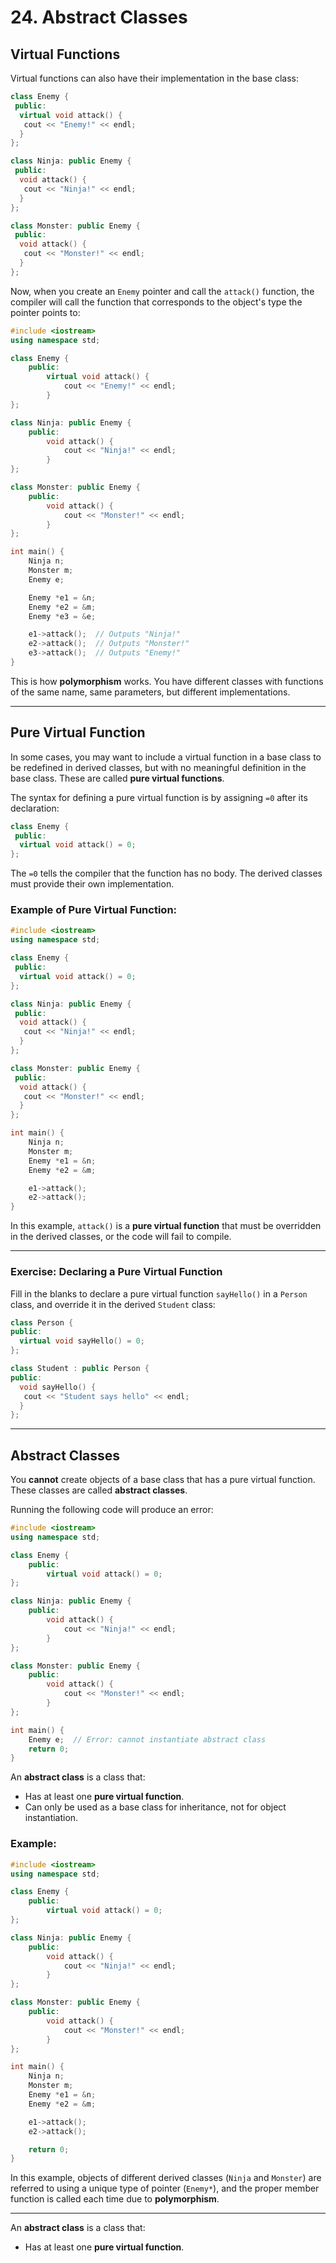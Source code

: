 # 24. Abstract Classes

## Virtual Functions
Virtual functions can also have their implementation in the base class:

```cpp
class Enemy {
 public:
  virtual void attack() {
   cout << "Enemy!" << endl;
  }
};

class Ninja: public Enemy {
 public:
  void attack() {
   cout << "Ninja!" << endl;
  }
};

class Monster: public Enemy {
 public:
  void attack() {
   cout << "Monster!" << endl;
  }
};
```

Now, when you create an `Enemy` pointer and call the `attack()` function, the compiler will call the function that corresponds to the object's type the pointer points to:

```cpp
#include <iostream>
using namespace std;

class Enemy {
    public:
        virtual void attack() {
            cout << "Enemy!" << endl;
        }
};

class Ninja: public Enemy {
    public:
        void attack() {
            cout << "Ninja!" << endl;
        }
};

class Monster: public Enemy {
    public:
        void attack() {
            cout << "Monster!" << endl;
        }
};

int main() {
    Ninja n;
    Monster m;
    Enemy e;

    Enemy *e1 = &n;
    Enemy *e2 = &m;
    Enemy *e3 = &e;

    e1->attack();  // Outputs "Ninja!"
    e2->attack();  // Outputs "Monster!"
    e3->attack();  // Outputs "Enemy!"
}
```

This is how **polymorphism** works. You have different classes with functions of the same name, same parameters, but different implementations.

---

## Pure Virtual Function
In some cases, you may want to include a virtual function in a base class to be redefined in derived classes, but with no meaningful definition in the base class. These are called **pure virtual functions**.

The syntax for defining a pure virtual function is by assigning `=0` after its declaration:

```cpp
class Enemy {
 public:
  virtual void attack() = 0;
};
```

The `=0` tells the compiler that the function has no body. The derived classes must provide their own implementation.

### Example of Pure Virtual Function:

```cpp
#include <iostream>
using namespace std;

class Enemy {
 public:
  virtual void attack() = 0;
};

class Ninja: public Enemy {
 public:
  void attack() {
   cout << "Ninja!" << endl;
  }
};

class Monster: public Enemy {
 public:
  void attack() {
   cout << "Monster!" << endl;
  }
};

int main() {
    Ninja n;
    Monster m;
    Enemy *e1 = &n;
    Enemy *e2 = &m;

    e1->attack();
    e2->attack();
}
```

In this example, `attack()` is a **pure virtual function** that must be overridden in the derived classes, or the code will fail to compile.

---

### Exercise: Declaring a Pure Virtual Function

Fill in the blanks to declare a pure virtual function `sayHello()` in a `Person` class, and override it in the derived `Student` class:

```cpp
class Person {
public:
  virtual void sayHello() = 0;
};

class Student : public Person {
public:
  void sayHello() {
   cout << "Student says hello" << endl;
  }
};
```

---

## Abstract Classes
You **cannot** create objects of a base class that has a pure virtual function. These classes are called **abstract classes**.

Running the following code will produce an error:

```cpp
#include <iostream>
using namespace std;

class Enemy {
    public:
        virtual void attack() = 0;
};

class Ninja: public Enemy {
    public:
        void attack() {
            cout << "Ninja!" << endl;
        }
};

class Monster: public Enemy {
    public:
        void attack() {
            cout << "Monster!" << endl;
        }
};

int main() {
    Enemy e;  // Error: cannot instantiate abstract class
    return 0;
}
```

An **abstract class** is a class that:
- Has at least one **pure virtual function**.
- Can only be used as a base class for inheritance, not for object instantiation.

### Example:

```cpp
#include <iostream>
using namespace std;

class Enemy {
    public:
        virtual void attack() = 0;
};

class Ninja: public Enemy {
    public:
        void attack() {
            cout << "Ninja!" << endl;
        }
};

class Monster: public Enemy {
    public:
        void attack() {
            cout << "Monster!" << endl;
        }
};

int main() {
    Ninja n;
    Monster m;
    Enemy *e1 = &n;
    Enemy *e2 = &m;

    e1->attack();
    e2->attack();

    return 0;
}
```

In this example, objects of different derived classes (`Ninja` and `Monster`) are referred to using a unique type of pointer (`Enemy*`), and the proper member function is called each time due to **polymorphism**.

---

An **abstract class** is a class that:
- Has at least one **pure virtual function**.
